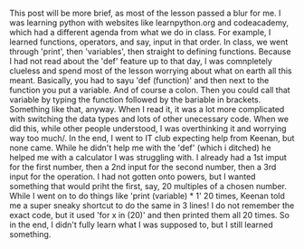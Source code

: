 This post will be more brief, as most of the lesson passed a blur for me. I was learning python with websites like learnpython.org and codeacademy, which had a different agenda from what we do in class. For example, I learned functions, operators, and say, input in that order. In class, we went through 'print', then 'variables', then straight to defining functions.
Because I had not read about the 'def' feature up to that day, I was comnpletely clueless and spend most of the lesson worrying about what on earth all this meant. Basically, you had to sayu 'def (function)' and then next to the function you put a variable. And of course a colon. Then you could call that variable by typing the function followed by the bariable in brackets. Something like that, anyway. When I read it, it was a lot more complicated with switching the data types and lots of other unecessary code.
When we did this, while other people understood, I was overthinking it and worrying way too much/. In the end, I went to IT club expecting help from Keenan, but none came. While he didn't help me with the 'def' (which i ditched) he helped me with a calculator I was struggling with. I already had a 1st imput for the first number, then a 2nd input for the second number, then a 3rd input for the operation.
I had not gotten onto powers, but I wanted something that would priht the first, say, 20 multiples of a chosen number. While I went on to do things like 'print (variable) * 1' 20 times, Keenan told me a super sneaky shortcut to do the same in 3 lines!
I do not remember the exact code, but it used 'for x in (20)' and then printed them all 20 times.
So in the end, I didn't fully learn what I was supposed to, but I still learned something.
